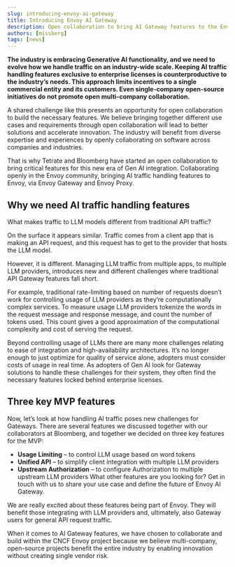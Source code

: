 ```yaml
---
slug: introducing-envoy-ai-gateway
title: Introducing Envoy AI Gateway
description: Open collaboration to bring AI Gateway features to the Envoy community
authors: [missberg]
tags: [news]
---
```


**The industry is embracing Generative AI functionality, and we need to evolve how we handle traffic on an industry-wide scale. Keeping AI traffic handling features exclusive to enterprise licenses is counterproductive to the industry’s needs. This approach limits incentives to a single commercial entity and its customers. Even single-company open-source initiatives do not promote open multi-company collaboration.**

<!-- truncate -->

A shared challenge like this presents an opportunity for open collaboration to build the necessary features. We believe bringing together different use cases and requirements through open collaboration will lead to better solutions and accelerate innovation. The industry will benefit from diverse expertise and experiences by openly collaborating on software across companies and industries.

That is why Tetrate and Bloomberg have started an open collaboration to bring critical features for this new era of Gen AI integration. Collaborating openly in the Envoy community, bringing AI traffic handling features to Envoy, via Envoy Gateway and Envoy Proxy.

## Why we need AI traffic handling features
What makes traffic to LLM models different from traditional API traffic?

On the surface it appears similar. Traffic comes from a client app that is making an API request, and this request has to get to the provider that hosts the LLM model.

However, it is different. Managing LLM traffic from multiple apps, to multiple LLM providers, introduces new and different challenges where traditional API Gateway features fall short.

For example, traditional rate-limiting based on number of requests doesn’t work for controlling usage of LLM providers as they’re computationally complex services. To measure usage LLM providers tokenize the words in the request message and response message, and count the number of tokens used. This count gives a good approximation of the computational complexity and cost of serving the request.

Beyond controlling usage of LLMs there are many more challenges relating to ease of integration and high-availability architectures. It’s no longer enough to just optimize for quality of service alone, adopters must consider costs of usage in real time. As adopters of Gen AI look for Gateway solutions to handle these challenges for their system, they often find the necessary features locked behind enterprise licenses.

## Three key MVP features
Now, let’s look at how handling AI traffic poses new challenges for Gateways. There are several features we discussed together with our collaborators at Bloomberg, and together we decided on three key features for the MVP:

- **Usage Limiting** – to control LLM usage based on word tokens
- **Unified API** – to simplify client integration with multiple LLM providers
- **Upstream Authorization** – to configure Authorization to multiple upstream LLM providers
What other features are you looking for? Get in touch with us to share your use case and define the future of Envoy AI Gateway.

We are really excited about these features being part of Envoy. They will benefit those integrating with LLM providers and, ultimately, also Gateway users for general API request traffic.

When it comes to AI Gateway features, we have chosen to collaborate and build within the CNCF Envoy project because we believe multi-company, open-source projects benefit the entire industry by enabling innovation without creating single vendor risk.
